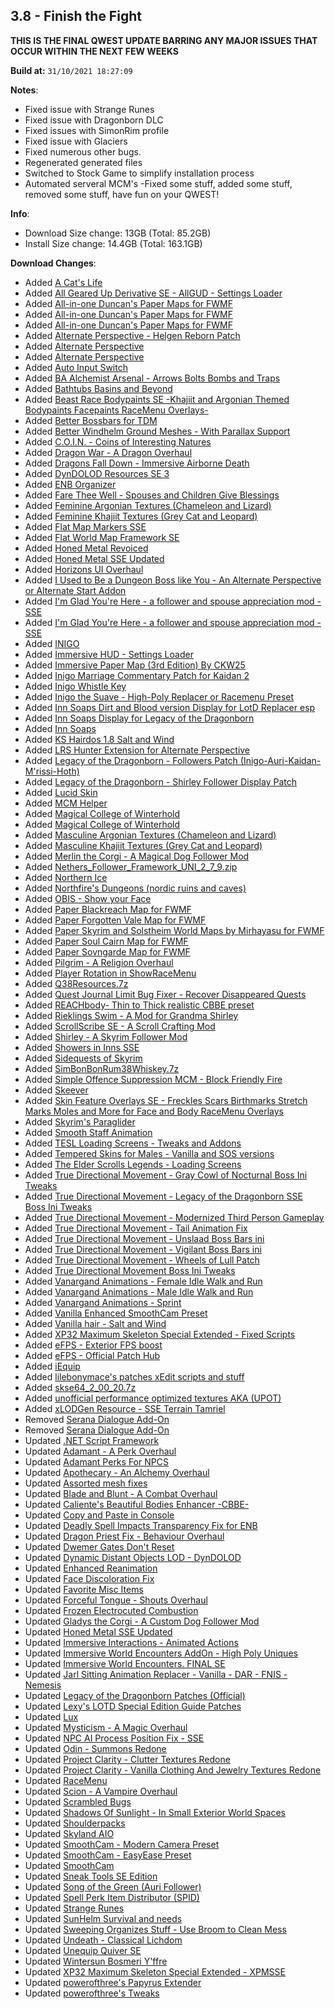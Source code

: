 ## 3.8 - Finish the Fight

**THIS IS THE FINAL QWEST UPDATE BARRING ANY MAJOR ISSUES THAT OCCUR WITHIN THE NEXT FEW WEEKS**

**Build at:** `31/10/2021 18:27:09`

**Notes**:

- Fixed issue with Strange Runes
- Fixed issue with Dragonborn DLC
- Fixed issues with SimonRim profile
- Fixed issue with Glaciers
- Fixed numerous other bugs.
- Regenerated generated files
- Switched to Stock Game to simplify installation process
- Automated serveral MCM's
-Fixed some stuff, added some stuff, removed some stuff, have fun on your QWEST! 

**Info**:

- Download Size change: 13GB (Total: 85.2GB)
- Install Size change: 14.4GB (Total: 163.1GB)

**Download Changes**:

- Added [A Cat's Life](https://www.nexusmods.com/skyrimspecialedition/mods/37250/?tab=files&file_id=223666)
- Added [All Geared Up Derivative SE - AllGUD - Settings Loader](https://www.nexusmods.com/skyrimspecialedition/mods/56258/?tab=files&file_id=231647)
- Added [All-in-one Duncan's Paper Maps for FWMF](https://www.nexusmods.com/skyrimspecialedition/mods/55025/?tab=files&file_id=225856)
- Added [All-in-one Duncan's Paper Maps for FWMF](https://www.nexusmods.com/skyrimspecialedition/mods/55025/?tab=files&file_id=225860)
- Added [All-in-one Duncan's Paper Maps for FWMF](https://www.nexusmods.com/skyrimspecialedition/mods/55025/?tab=files&file_id=225862)
- Added [Alternate Perspective - Helgen Reborn Patch](https://www.nexusmods.com/skyrimspecialedition/mods/55871/?tab=files&file_id=229601)
- Added [Alternate Perspective](https://www.nexusmods.com/skyrimspecialedition/mods/50307/?tab=files&file_id=229454)
- Added [Alternate Perspective](https://www.nexusmods.com/skyrimspecialedition/mods/50307/?tab=files&file_id=237595)
- Added [Auto Input Switch](https://www.nexusmods.com/skyrimspecialedition/mods/54309/?tab=files&file_id=225158)
- Added [BA Alchemist Arsenal - Arrows Bolts Bombs and Traps](https://www.nexusmods.com/skyrimspecialedition/mods/42030/?tab=files&file_id=182778)
- Added [Bathtubs Basins and Beyond](https://www.nexusmods.com/skyrimspecialedition/mods/36400/?tab=files&file_id=141805)
- Added [Beast Race Bodypaints SE -Khajiit and Argonian Themed Bodypaints Facepaints RaceMenu Overlays-](https://www.nexusmods.com/skyrimspecialedition/mods/20446/?tab=files&file_id=68743)
- Added [Better Bossbars for TDM](https://www.nexusmods.com/skyrimspecialedition/mods/53406/?tab=files&file_id=219400)
- Added [Better Windhelm Ground Meshes - With Parallax Support](https://www.nexusmods.com/skyrimspecialedition/mods/42746/?tab=files&file_id=224567)
- Added [C.O.I.N. - Coins of Interesting Natures](https://www.nexusmods.com/skyrimspecialedition/mods/51439/?tab=files&file_id=235396)
- Added [Dragon War - A Dragon Overhaul](https://www.nexusmods.com/skyrimspecialedition/mods/51310/?tab=files&file_id=235505)
- Added [Dragons Fall Down - Immersive Airborne Death](https://www.nexusmods.com/skyrimspecialedition/mods/56317/?tab=files&file_id=232029)
- Added [DynDOLOD Resources SE 3](https://www.nexusmods.com/skyrimspecialedition/mods/52897/?tab=files&file_id=230145)
- Added [ENB Organizer](https://www.nexusmods.com/skyrim/mods/67077/?tab=files&file_id=1000214338)
- Added [Fare Thee Well - Spouses and Children Give Blessings](https://www.nexusmods.com/skyrimspecialedition/mods/56366/?tab=files&file_id=234888)
- Added [Feminine Argonian Textures (Chameleon and Lizard)](https://www.nexusmods.com/skyrimspecialedition/mods/184/?tab=files&file_id=229315)
- Added [Feminine Khajiit Textures (Grey Cat and Leopard)](https://www.nexusmods.com/skyrimspecialedition/mods/183/?tab=files&file_id=231608)
- Added [Flat Map Markers SSE](https://www.nexusmods.com/skyrimspecialedition/mods/22122/?tab=files&file_id=126532)
- Added [Flat World Map Framework SE](https://www.nexusmods.com/skyrimspecialedition/mods/29932/?tab=files&file_id=221055)
- Added [Honed Metal Revoiced](https://www.nexusmods.com/skyrimspecialedition/mods/34393/?tab=files&file_id=209666)
- Added [Honed Metal SSE Updated](https://www.nexusmods.com/skyrimspecialedition/mods/51254/?tab=files&file_id=211250)
- Added [Horizons UI Overhaul](https://www.nexusmods.com/skyrimspecialedition/mods/55441/?tab=files&file_id=231279)
- Added [I Used to Be a Dungeon Boss like You - An Alternate Perspective or Alternate Start Addon](https://www.nexusmods.com/skyrimspecialedition/mods/55310/?tab=files&file_id=227235)
- Added [I'm Glad You're Here - a follower and spouse appreciation mod - SSE](https://www.nexusmods.com/skyrimspecialedition/mods/41856/?tab=files&file_id=202464)
- Added [I'm Glad You're Here - a follower and spouse appreciation mod - SSE](https://www.nexusmods.com/skyrimspecialedition/mods/41856/?tab=files&file_id=221299)
- Added [INIGO](https://www.nexusmods.com/skyrimspecialedition/mods/1461/?tab=files&file_id=10496)
- Added [Immersive HUD - Settings Loader](https://www.nexusmods.com/skyrimspecialedition/mods/55593/?tab=files&file_id=230704)
- Added [Immersive Paper Map (3rd Edition) By CKW25](https://www.nexusmods.com/skyrimspecialedition/mods/54710/?tab=files&file_id=224901)
- Added [Inigo Marriage Commentary Patch for Kaidan 2](https://www.nexusmods.com/skyrimspecialedition/mods/36023/?tab=files&file_id=140083)
- Added [Inigo Whistle Key](https://www.nexusmods.com/skyrimspecialedition/mods/29406/?tab=files&file_id=110396)
- Added [Inigo the Suave - High-Poly Replacer or Racemenu Preset](https://www.nexusmods.com/skyrimspecialedition/mods/38860/?tab=files&file_id=153610)
- Added [Inn Soaps Dirt and Blood version Display for LotD Replacer esp](https://www.nexusmods.com/skyrimspecialedition/mods/52968/?tab=files&file_id=217351)
- Added [Inn Soaps Display for Legacy of the Dragonborn](https://www.nexusmods.com/skyrimspecialedition/mods/31144/?tab=files&file_id=117403)
- Added [Inn Soaps](https://www.nexusmods.com/skyrimspecialedition/mods/29615/?tab=files&file_id=197470)
- Added [KS Hairdos 1.8 Salt and Wind](https://www.nexusmods.com/skyrimspecialedition/mods/52336/?tab=files&file_id=214976)
- Added [LRS Hunter Extension for Alternate Perspective](https://www.nexusmods.com/skyrimspecialedition/mods/53589/?tab=files&file_id=220399)
- Added [Legacy of the Dragonborn - Followers Patch (Inigo-Auri-Kaidan-M'rissi-Hoth)](https://www.nexusmods.com/skyrimspecialedition/mods/40816/?tab=files&file_id=235098)
- Added [Legacy of the Dragonborn - Shirley Follower Display Patch](https://www.nexusmods.com/skyrimspecialedition/mods/49438/?tab=files&file_id=201631)
- Added [Lucid Skin](https://www.nexusmods.com/skyrimspecialedition/mods/53030/?tab=files&file_id=220371)
- Added [MCM Helper](https://www.nexusmods.com/skyrimspecialedition/mods/53000/?tab=files&file_id=223746)
- Added [Magical College of Winterhold](https://www.nexusmods.com/skyrimspecialedition/mods/1539/?tab=files&file_id=174907)
- Added [Magical College of Winterhold](https://www.nexusmods.com/skyrimspecialedition/mods/1539/?tab=files&file_id=234456)
- Added [Masculine Argonian Textures (Chameleon and Lizard)](https://www.nexusmods.com/skyrimspecialedition/mods/185/?tab=files&file_id=221286)
- Added [Masculine Khajiit Textures (Grey Cat and Leopard)](https://www.nexusmods.com/skyrimspecialedition/mods/186/?tab=files&file_id=228295)
- Added [Merlin the Corgi - A Magical Dog Follower Mod](https://www.nexusmods.com/skyrimspecialedition/mods/56433/?tab=files&file_id=237866)
- Added [Nethers_Follower_Framework_UNI_2_7_9.zip](https://www.patreon.com/file?h=56194641&i=8887786)
- Added [Northern Ice](https://www.nexusmods.com/skyrimspecialedition/mods/41854/?tab=files&file_id=167826)
- Added [Northfire's Dungeons (nordic ruins and caves)](https://www.nexusmods.com/skyrimspecialedition/mods/37740/?tab=files&file_id=156544)
- Added [OBIS - Show your Face](https://www.nexusmods.com/skyrimspecialedition/mods/57571/?tab=files&file_id=237402)
- Added [Paper Blackreach Map for FWMF](https://www.nexusmods.com/skyrimspecialedition/mods/53878/?tab=files&file_id=228356)
- Added [Paper Forgotten Vale Map for FWMF](https://www.nexusmods.com/skyrimspecialedition/mods/54628/?tab=files&file_id=224159)
- Added [Paper Skyrim and Solstheim World Maps by Mirhayasu for FWMF](https://www.nexusmods.com/skyrimspecialedition/mods/53788/?tab=files&file_id=220925)
- Added [Paper Soul Cairn Map for FWMF](https://www.nexusmods.com/skyrimspecialedition/mods/55387/?tab=files&file_id=228563)
- Added [Paper Sovngarde Map for FWMF](https://www.nexusmods.com/skyrimspecialedition/mods/54255/?tab=files&file_id=222754)
- Added [Pilgrim - A Religion Overhaul](https://www.nexusmods.com/skyrimspecialedition/mods/54099/?tab=files&file_id=232264)
- Added [Player Rotation in ShowRaceMenu](https://www.nexusmods.com/skyrimspecialedition/mods/36095/?tab=files&file_id=140440)
- Added [Q38Resources.7z](https://authored-files.wabbajack.org/Q38Resources.7z_4ba92182-13f7-41f2-8ddf-9f005a55cd2f)
- Added [Quest Journal Limit Bug Fixer - Recover Disappeared Quests](https://www.nexusmods.com/skyrimspecialedition/mods/56130/?tab=files&file_id=230897)
- Added [REACHbody- Thin to Thick realistic CBBE preset](https://www.nexusmods.com/skyrimspecialedition/mods/32539/?tab=files&file_id=153801)
- Added [Rieklings Swim - A Mod for Grandma Shirley](https://www.nexusmods.com/skyrimspecialedition/mods/55907/?tab=files&file_id=229827)
- Added [ScrollScribe SE - A Scroll Crafting Mod](https://www.nexusmods.com/skyrimspecialedition/mods/32439/?tab=files&file_id=123010)
- Added [Shirley - A Skyrim Follower Mod](https://www.nexusmods.com/skyrimspecialedition/mods/45956/?tab=files&file_id=214549)
- Added [Showers in Inns SSE](https://www.nexusmods.com/skyrimspecialedition/mods/19656/?tab=files&file_id=151645)
- Added [Sidequests of Skyrim](https://www.nexusmods.com/skyrimspecialedition/mods/54245/?tab=files&file_id=233160)
- Added [SimBonBonRum38Whiskey.7z](https://authored-files.wabbajack.org/SimBonBonRum38Whiskey.7z_d3024f11-b2ec-4be4-8007-fb060b389f3e/)
- Added [Simple Offence Suppression MCM - Block Friendly Fire](https://www.nexusmods.com/skyrimspecialedition/mods/41774/?tab=files&file_id=167301)
- Added [Skeever](https://www.nexusmods.com/skyrimspecialedition/mods/56582/?tab=files&file_id=233481)
- Added [Skin Feature Overlays SE - Freckles Scars Birthmarks Stretch Marks Moles and More for Face and Body RaceMenu Overlays](https://www.nexusmods.com/skyrimspecialedition/mods/20183/?tab=files&file_id=98405)
- Added [Skyrim's Paraglider](https://www.nexusmods.com/skyrimspecialedition/mods/53256/?tab=files&file_id=223502)
- Added [Smooth Staff Animation](https://www.nexusmods.com/skyrimspecialedition/mods/54883/?tab=files&file_id=225329)
- Added [TESL Loading Screens - Tweaks and Addons](https://www.nexusmods.com/skyrimspecialedition/mods/40919/?tab=files&file_id=179417)
- Added [Tempered Skins for Males - Vanilla and SOS versions](https://www.nexusmods.com/skyrimspecialedition/mods/7902/?tab=files&file_id=162982)
- Added [The Elder Scrolls Legends - Loading Screens](https://www.nexusmods.com/skyrimspecialedition/mods/37929/?tab=files&file_id=149299)
- Added [True Directional Movement - Gray Cowl of Nocturnal Boss Ini Tweaks](https://www.nexusmods.com/skyrimspecialedition/mods/53265/?tab=files&file_id=220071)
- Added [True Directional Movement - Legacy of the Dragonborn SSE Boss Ini Tweaks](https://www.nexusmods.com/skyrimspecialedition/mods/53545/?tab=files&file_id=220070)
- Added [True Directional Movement - Modernized Third Person Gameplay](https://www.nexusmods.com/skyrimspecialedition/mods/51614/?tab=files&file_id=230041)
- Added [True Directional Movement - Tail Animation Fix](https://www.nexusmods.com/skyrimspecialedition/mods/53757/?tab=files&file_id=220772)
- Added [True Directional Movement - Unslaad Boss Bars ini](https://www.nexusmods.com/skyrimspecialedition/mods/54400/?tab=files&file_id=223279)
- Added [True Directional Movement - Vigilant Boss Bars ini](https://www.nexusmods.com/skyrimspecialedition/mods/53708/?tab=files&file_id=220684)
- Added [True Directional Movement - Wheels of Lull Patch](https://www.nexusmods.com/skyrimspecialedition/mods/54119/?tab=files&file_id=222192)
- Added [True Directional Movement Boss Ini Tweaks](https://www.nexusmods.com/skyrimspecialedition/mods/53238/?tab=files&file_id=235429)
- Added [Vanargand Animations - Female Idle Walk and Run](https://www.nexusmods.com/skyrimspecialedition/mods/51681/?tab=files&file_id=219531)
- Added [Vanargand Animations - Male Idle Walk and Run](https://www.nexusmods.com/skyrimspecialedition/mods/52488/?tab=files&file_id=220291)
- Added [Vanargand Animations - Sprint](https://www.nexusmods.com/skyrimspecialedition/mods/53381/?tab=files&file_id=219321)
- Added [Vanilla Enhanced SmoothCam Preset](https://www.nexusmods.com/skyrimspecialedition/mods/43092/?tab=files&file_id=173191)
- Added [Vanilla hair - Salt and Wind](https://www.nexusmods.com/skyrimspecialedition/mods/45147/?tab=files&file_id=183349)
- Added [XP32 Maximum Skeleton Special Extended - Fixed Scripts](https://www.nexusmods.com/skyrimspecialedition/mods/44252/?tab=files&file_id=179016)
- Added [eFPS - Exterior FPS boost](https://www.nexusmods.com/skyrimspecialedition/mods/54907/?tab=files&file_id=235578)
- Added [eFPS - Official Patch Hub](https://www.nexusmods.com/skyrimspecialedition/mods/54998/?tab=files&file_id=235728)
- Added [iEquip](https://www.nexusmods.com/skyrimspecialedition/mods/27008/?tab=files&file_id=228511)
- Added [lilebonymace's patches xEdit scripts and stuff](https://www.nexusmods.com/skyrimspecialedition/mods/36042/?tab=files&file_id=228553)
- Added [skse64_2_00_20.7z](https://skse.silverlock.org/beta/skse64_2_00_20.7z)
- Added [unofficial performance optimized textures AKA (UPOT)](https://www.nexusmods.com/skyrimspecialedition/mods/21166/?tab=files&file_id=136277)
- Added [xLODGen Resource - SSE Terrain Tamriel](https://www.nexusmods.com/skyrimspecialedition/mods/54680/?tab=files&file_id=224361)
- Removed [Serana Dialogue Add-On](https://www.nexusmods.com/skyrimspecialedition/mods/32161/?tab=files&file_id=190032)
- Removed [Serana Dialogue Add-On](https://www.nexusmods.com/skyrimspecialedition/mods/32161/?tab=files&file_id=219438)
- Updated [.NET Script Framework](https://www.nexusmods.com/skyrimspecialedition/mods/21294/?tab=files&file_id=237679)
- Updated [Adamant - A Perk Overhaul](https://www.nexusmods.com/skyrimspecialedition/mods/30191/?tab=files&file_id=235424)
- Updated [Adamant Perks For NPCS](https://www.nexusmods.com/skyrimspecialedition/mods/47484/?tab=files&file_id=234111)
- Updated [Apothecary - An Alchemy Overhaul](https://www.nexusmods.com/skyrimspecialedition/mods/52130/?tab=files&file_id=226696)
- Updated [Assorted mesh fixes](https://www.nexusmods.com/skyrimspecialedition/mods/32117/?tab=files&file_id=237327)
- Updated [Blade and Blunt - A Combat Overhaul](https://www.nexusmods.com/skyrimspecialedition/mods/34549/?tab=files&file_id=221708)
- Updated [Caliente's Beautiful Bodies Enhancer -CBBE-](https://www.nexusmods.com/skyrimspecialedition/mods/198/?tab=files&file_id=218572)
- Updated [Copy and Paste in Console](https://www.nexusmods.com/skyrimspecialedition/mods/30928/?tab=files&file_id=191247)
- Updated [Deadly Spell Impacts Transparency Fix for ENB](https://www.nexusmods.com/skyrimspecialedition/mods/41284/?tab=files&file_id=226867)
- Updated [Dragon Priest Fix - Behaviour Overhaul](https://www.nexusmods.com/skyrimspecialedition/mods/51608/?tab=files&file_id=233469)
- Updated [Dwemer Gates Don't Reset](https://www.nexusmods.com/skyrimspecialedition/mods/26331/?tab=files&file_id=214878)
- Updated [Dynamic Distant Objects LOD - DynDOLOD](https://www.nexusmods.com/skyrimspecialedition/mods/32382/?tab=files&file_id=229338)
- Updated [Enhanced Reanimation](https://www.nexusmods.com/skyrimspecialedition/mods/43500/?tab=files&file_id=200339)
- Updated [Face Discoloration Fix](https://www.nexusmods.com/skyrimspecialedition/mods/42441/?tab=files&file_id=221193)
- Updated [Favorite Misc Items](https://www.nexusmods.com/skyrimspecialedition/mods/42750/?tab=files&file_id=190638)
- Updated [Forceful Tongue - Shouts Overhaul](https://www.nexusmods.com/skyrimspecialedition/mods/36276/?tab=files&file_id=224948)
- Updated [Frozen Electrocuted Combustion](https://www.nexusmods.com/skyrimspecialedition/mods/3532/?tab=files&file_id=232088)
- Updated [Gladys the Corgi - A Custom Dog Follower Mod](https://www.nexusmods.com/skyrimspecialedition/mods/50164/?tab=files&file_id=225519)
- Updated [Honed Metal SSE Updated](https://www.nexusmods.com/skyrimspecialedition/mods/51254/?tab=files&file_id=215737)
- Updated [Immersive Interactions - Animated Actions](https://www.nexusmods.com/skyrimspecialedition/mods/47670/?tab=files&file_id=225601)
- Updated [Immersive World Encounters AddOn - High Poly Uniques](https://www.nexusmods.com/skyrimspecialedition/mods/50999/?tab=files&file_id=233002)
- Updated [Immersive World Encounters. FINAL SE](https://www.nexusmods.com/skyrimspecialedition/mods/18330/?tab=files&file_id=233019)
- Updated [Jarl Sitting Animation Replacer - Vanilla - DAR - FNIS - Nemesis](https://www.nexusmods.com/skyrimspecialedition/mods/37801/?tab=files&file_id=236534)
- Updated [Legacy of the Dragonborn Patches (Official)](https://www.nexusmods.com/skyrimspecialedition/mods/30980/?tab=files&file_id=227687)
- Updated [Lexy's LOTD Special Edition Guide Patches](https://www.nexusmods.com/skyrimspecialedition/mods/14614/?tab=files&file_id=222397)
- Updated [Lux](https://www.nexusmods.com/skyrimspecialedition/mods/43158/?tab=files&file_id=234781)
- Updated [Mysticism - A Magic Overhaul](https://www.nexusmods.com/skyrimspecialedition/mods/27839/?tab=files&file_id=222189)
- Updated [NPC AI Process Position  Fix - SSE](https://www.nexusmods.com/skyrimspecialedition/mods/40261/?tab=files&file_id=228723)
- Updated [Odin - Summons Redone](https://www.nexusmods.com/skyrimspecialedition/mods/46516/?tab=files&file_id=231338)
- Updated [Project Clarity - Clutter Textures Redone](https://www.nexusmods.com/skyrimspecialedition/mods/43401/?tab=files&file_id=188794)
- Updated [Project Clarity - Vanilla Clothing And Jewelry Textures Redone](https://www.nexusmods.com/skyrimspecialedition/mods/42859/?tab=files&file_id=188727)
- Updated [RaceMenu](https://www.nexusmods.com/skyrimspecialedition/mods/19080/?tab=files&file_id=163861)
- Updated [Scion - A Vampire Overhaul](https://www.nexusmods.com/skyrimspecialedition/mods/41639/?tab=files&file_id=220669)
- Updated [Scrambled Bugs](https://www.nexusmods.com/skyrimspecialedition/mods/43532/?tab=files&file_id=233010)
- Updated [Shadows Of Sunlight - In Small Exterior World Spaces](https://www.nexusmods.com/skyrimspecialedition/mods/41368/?tab=files&file_id=220750)
- Updated [Shoulderpacks](https://www.nexusmods.com/skyrimspecialedition/mods/41884/?tab=files&file_id=221253)
- Updated [Skyland AIO](https://www.nexusmods.com/skyrimspecialedition/mods/34179/?tab=files&file_id=235560)
- Updated [SmoothCam  - Modern Camera Preset](https://www.nexusmods.com/skyrimspecialedition/mods/41636/?tab=files&file_id=220887)
- Updated [SmoothCam - EasyEase Preset](https://www.nexusmods.com/skyrimspecialedition/mods/41395/?tab=files&file_id=228701)
- Updated [SmoothCam](https://www.nexusmods.com/skyrimspecialedition/mods/41252/?tab=files&file_id=220839)
- Updated [Sneak Tools SE Edition](https://www.nexusmods.com/skyrimspecialedition/mods/1863/?tab=files&file_id=232269)
- Updated [Song of the Green (Auri Follower)](https://www.nexusmods.com/skyrimspecialedition/mods/11278/?tab=files&file_id=160694)
- Updated [Spell Perk Item Distributor (SPID)](https://www.nexusmods.com/skyrimspecialedition/mods/36869/?tab=files&file_id=231708)
- Updated [Strange Runes](https://www.nexusmods.com/skyrimspecialedition/mods/19456/?tab=files&file_id=235915)
- Updated [SunHelm Survival and needs](https://www.nexusmods.com/skyrimspecialedition/mods/39414/?tab=files&file_id=232570)
- Updated [Sweeping Organizes Stuff - Use Broom to Clean Mess](https://www.nexusmods.com/skyrimspecialedition/mods/51645/?tab=files&file_id=227392)
- Updated [Undeath - Classical Lichdom](https://www.nexusmods.com/skyrimspecialedition/mods/40802/?tab=files&file_id=223697)
- Updated [Unequip Quiver SE](https://www.nexusmods.com/skyrimspecialedition/mods/44031/?tab=files&file_id=229872)
- Updated [Wintersun Bosmeri Y'ffre](https://www.nexusmods.com/skyrimspecialedition/mods/48623/?tab=files&file_id=217422)
- Updated [XP32 Maximum Skeleton Special Extended - XPMSSE](https://www.nexusmods.com/skyrimspecialedition/mods/1988/?tab=files&file_id=178559)
- Updated [powerofthree's Papyrus Extender](https://www.nexusmods.com/skyrimspecialedition/mods/22854/?tab=files&file_id=235900)
- Updated [powerofthree's Tweaks](https://www.nexusmods.com/skyrimspecialedition/mods/51073/?tab=files&file_id=215915)
